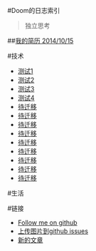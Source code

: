 #Doom的日志索引
> 独立思考


##[我的简历 2014/10/15](index.html?resume)


#技术
+ [测试1](index.html?test1)
+ [测试2](index.html?vim-learn)
+ [测试3](index.html?nano-proxy)
+ [测试4](index.html?vim-learn)
+ [待迁移](index.html?vim-learn)
+ [待迁移](index.html?vim-learn)
+ [待迁移](index.html?vim-learn)
+ [待迁移](index.html?vim-learn)
+ [待迁移](index.html?vim-learn)
+ [待迁移](index.html?vim-learn)
+ [待迁移](index.html?vim-learn)
+ [待迁移](index.html?vim-learn)
+ [待迁移](index.html?vim-learn)

#生活

#链接

- [Follow me on github](https://github.com/cpping)
- [上传图片到github issues](https://github.com/gowithwind/gowithwind.github.io/issues)
- [新的文章](https://github.com/gowithwind/gowithwind.github.io/new/master/blog)

